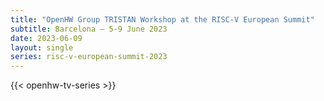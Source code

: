 ```yaml
---
title: "OpenHW Group TRISTAN Workshop at the RISC-V European Summit"
subtitle: Barcelona — 5-9 June 2023
date: 2023-06-09 
layout: single
series: risc-v-european-summit-2023
---
```


{{< openhw-tv-series >}}
